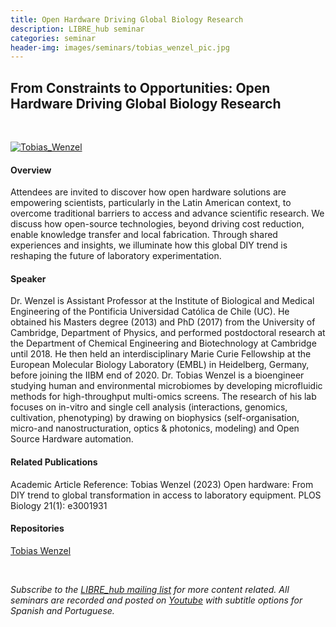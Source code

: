 ```yaml
---
title: Open Hardware Driving Global Biology Research
description: LIBRE_hub seminar
categories: seminar
header-img: images/seminars/tobias_wenzel_pic.jpg
---
```


## From Constraints to Opportunities: Open Hardware Driving Global Biology Research

<br>

[![Tobias_Wenzel](http://img.youtube.com/vi/p_JzJRX1WTM/0.jpg)](https://youtu.be/p_JzJRX1WTM)

#### Overview
Attendees are invited to discover how open hardware solutions are empowering scientists, particularly in the Latin American context, to overcome traditional barriers to access and advance scientific research. We discuss how open-source technologies, beyond driving cost reduction, enable knowledge transfer and local fabrication. Through shared experiences and insights, we illuminate how this global DIY trend is reshaping the future of laboratory experimentation.

#### Speaker
Dr. Wenzel is Assistant Professor at the Institute of Biological and Medical Engineering of the Pontificia Universidad Católica de Chile (UC). He obtained his Masters degree (2013) and PhD (2017) from the University of Cambridge, Department of Physics, and performed postdoctoral research at the Department of Chemical Engineering and Biotechnology at Cambridge until 2018. He then held an interdisciplinary Marie Curie Fellowship at the European Molecular Biology Laboratory (EMBL) in Heidelberg, Germany, before joining the IIBM end of 2020.
Dr. Tobias Wenzel is a bioengineer studying human and environmental microbiomes by developing microfluidic methods for high-throughput multi-omics screens. The research of his lab focuses on in-vitro and single cell analysis (interactions, genomics, cultivation, phenotyping) by drawing on biophysics (self-organisation, micro-and nanostructuration, optics & photonics, modeling) and Open Source Hardware automation.

#### Related Publications
Academic Article Reference: Tobias Wenzel (2023) Open hardware: From DIY trend to global transformation in access to laboratory equipment. PLOS Biology 21(1): e3001931
‌
#### Repositories
[Tobias Wenzel](https://ingenieriabiologicaymedica.uc.cl/es/personas/academicos/823-tobias-wenzel)

<br>

*Subscribe to the [LIBRE_hub mailing list](https://mailchi.mp/2efa11be3d6b/libre_hub) for more content related. All seminars are recorded and posted on [Youtube](https://www.youtube.com/channel/UCKaffupDA8KKrDE0rd668Xw) with subtitle options for Spanish and Portuguese.*
